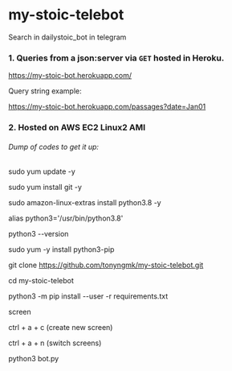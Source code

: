 # my-stoic-telebot

Search in dailystoic_bot in telegram

### 1. Queries from a json:server via `GET` hosted in Heroku.

https://my-stoic-bot.herokuapp.com/

Query string example:

https://my-stoic-bot.herokuapp.com/passages?date=Jan01

### 2. Hosted on AWS EC2 Linux2 AMI

###### Dump of codes to get it up:

sudo yum update -y 

sudo yum install git -y

sudo amazon-linux-extras install python3.8 -y

alias python3='/usr/bin/python3.8'

python3 --version

sudo yum -y install python3-pip

git clone https://github.com/tonyngmk/my-stoic-telebot.git

cd my-stoic-telebot

python3 -m pip install --user -r  requirements.txt

screen

ctrl + a + c (create new screen)

ctrl + a + n (switch screens)

python3 bot.py